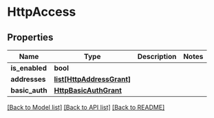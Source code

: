 # HttpAccess

## Properties
Name | Type | Description | Notes
------------ | ------------- | ------------- | -------------
**is_enabled** | **bool** |  | 
**addresses** | [**list[HttpAddressGrant]**](HttpAddressGrant.md) |  | 
**basic_auth** | [**HttpBasicAuthGrant**](HttpBasicAuthGrant.md) |  | 

[[Back to Model list]](../README.md#documentation-for-models) [[Back to API list]](../README.md#documentation-for-api-endpoints) [[Back to README]](../README.md)


